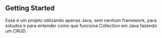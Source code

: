 ## Getting Started

Esse é um projeto utilizando apenas Java, sem nenhum framework, para estudos e para entender como que funciona Collection em Java fazendo um CRUD.